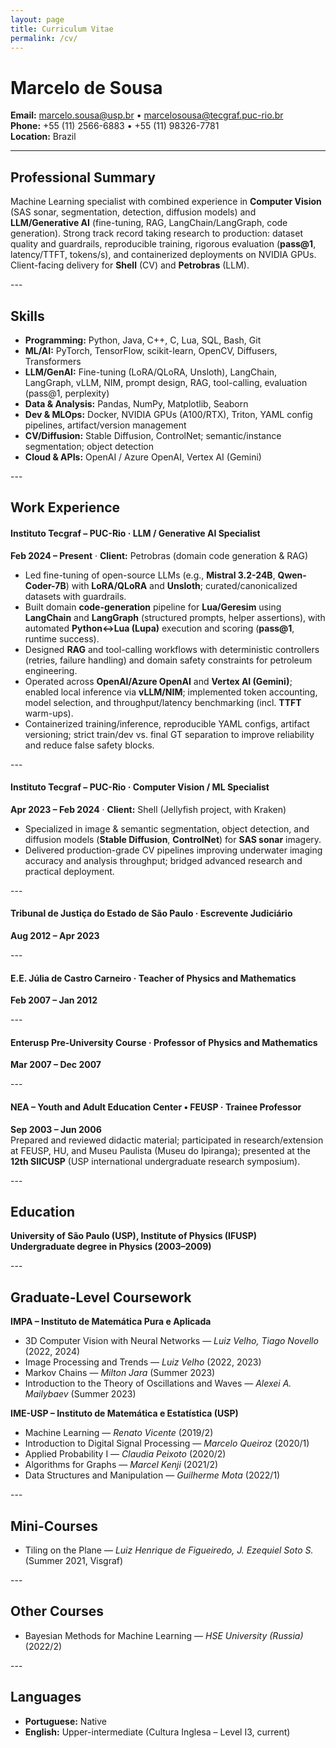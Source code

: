 ```yaml
---
layout: page
title: Curriculum Vitae
permalink: /cv/
---
```


# Marcelo de Sousa

**Email:** marcelo.sousa@usp.br • marcelosousa@tecgraf.puc-rio.br  
**Phone:** +55 (11) 2566-6883 • +55 (11) 98326-7781  
**Location:** Brazil

---

## Professional Summary

Machine Learning specialist with combined experience in **Computer Vision** (SAS sonar, segmentation, detection, diffusion models) and **LLM/Generative AI** (fine-tuning, RAG, LangChain/LangGraph, code generation). Strong track record taking research to production: dataset quality and guardrails, reproducible training, rigorous evaluation (**pass@1**, latency/TTFT, tokens/s), and containerized deployments on NVIDIA GPUs. Client-facing delivery for **Shell** (CV) and **Petrobras** (LLM).

--- <br>

## Skills

- **Programming:** Python, Java, C++, C, Lua, SQL, Bash, Git  
- **ML/AI:** PyTorch, TensorFlow, scikit-learn, OpenCV, Diffusers, Transformers  
- **LLM/GenAI:** Fine-tuning (LoRA/QLoRA, Unsloth), LangChain, LangGraph, vLLM, NIM, prompt design, RAG, tool-calling, evaluation (pass@1, perplexity)  
- **Data & Analysis:** Pandas, NumPy, Matplotlib, Seaborn  
- **Dev & MLOps:** Docker, NVIDIA GPUs (A100/RTX), Triton, YAML config pipelines, artifact/version management  
- **CV/Diffusion:** Stable Diffusion, ControlNet; semantic/instance segmentation; object detection  
- **Cloud & APIs:** OpenAI / Azure OpenAI, Vertex AI (Gemini)

--- <br>

## Work Experience

#### Instituto Tecgraf – PUC-Rio · **LLM / Generative AI Specialist**  
**Feb 2024 – Present** · **Client:** Petrobras (domain code generation & RAG)

- Led fine-tuning of open-source LLMs (e.g., **Mistral 3.2-24B**, **Qwen-Coder-7B**) with **LoRA/QLoRA** and **Unsloth**; curated/canonicalized datasets with guardrails.  
- Built domain **code-generation** pipeline for **Lua/Geresim** using **LangChain** and **LangGraph** (structured prompts, helper assertions), with automated **Python↔Lua (Lupa)** execution and scoring (**pass@1**, runtime success).  
- Designed **RAG** and tool-calling workflows with deterministic controllers (retries, failure handling) and domain safety constraints for petroleum engineering.  
- Operated across **OpenAI/Azure OpenAI** and **Vertex AI (Gemini)**; enabled local inference via **vLLM/NIM**; implemented token accounting, model selection, and throughput/latency benchmarking (incl. **TTFT** warm-ups).  
- Containerized training/inference, reproducible YAML configs, artifact versioning; strict train/dev vs. final GT separation to improve reliability and reduce false safety blocks.

--- <br>

#### Instituto Tecgraf – PUC-Rio · **Computer Vision / ML Specialist**  
**Apr 2023 – Feb 2024** · **Client:** Shell (Jellyfish project, with Kraken)

- Specialized in image & semantic segmentation, object detection, and diffusion models (**Stable Diffusion**, **ControlNet**) for **SAS sonar** imagery.  
- Delivered production-grade CV pipelines improving underwater imaging accuracy and analysis throughput; bridged advanced research and practical deployment.

--- <br>

#### Tribunal de Justiça do Estado de São Paulo · **Escrevente Judiciário**  
**Aug 2012 – Apr 2023**

--- <br>

#### E.E. Júlia de Castro Carneiro · **Teacher of Physics and Mathematics**  
**Feb 2007 – Jan 2012**

--- <br>

#### Enterusp Pre-University Course · **Professor of Physics and Mathematics**  
**Mar 2007 – Dec 2007**

--- <br>

#### NEA – Youth and Adult Education Center • FEUSP · **Trainee Professor**  
**Sep 2003 – Jun 2006**  
Prepared and reviewed didactic material; participated in research/extension at FEUSP, HU, and Museu Paulista (Museu do Ipiranga); presented at the **12th SIICUSP** (USP international undergraduate research symposium).

--- <br>

## Education

**University of São Paulo (USP), Institute of Physics (IFUSP)**  
**Undergraduate degree in Physics (2003–2009)**

--- <br>

## Graduate-Level Coursework

**IMPA – Instituto de Matemática Pura e Aplicada**  
- 3D Computer Vision with Neural Networks — *Luiz Velho, Tiago Novello* (2022, 2024)  
- Image Processing and Trends — *Luiz Velho* (2022, 2023)  
- Markov Chains — *Milton Jara* (Summer 2023)  
- Introduction to the Theory of Oscillations and Waves — *Alexei A. Mailybaev* (Summer 2023)

**IME-USP – Instituto de Matemática e Estatística (USP)**  
- Machine Learning — *Renato Vicente* (2019/2)  
- Introduction to Digital Signal Processing — *Marcelo Queiroz* (2020/1)  
- Applied Probability I — *Claudia Peixoto* (2020/2)  
- Algorithms for Graphs — *Marcel Kenji* (2021/2)  
- Data Structures and Manipulation — *Guilherme Mota* (2022/1)

--- <br>

## Mini-Courses

- Tiling on the Plane — *Luiz Henrique de Figueiredo, J. Ezequiel Soto S.* (Summer 2021, Visgraf)

--- <br>

## Other Courses

- Bayesian Methods for Machine Learning — *HSE University (Russia)* (2022/2)

--- <br>

## Languages

- **Portuguese:** Native  
- **English:** Upper-intermediate (Cultura Inglesa – Level I3, current)

